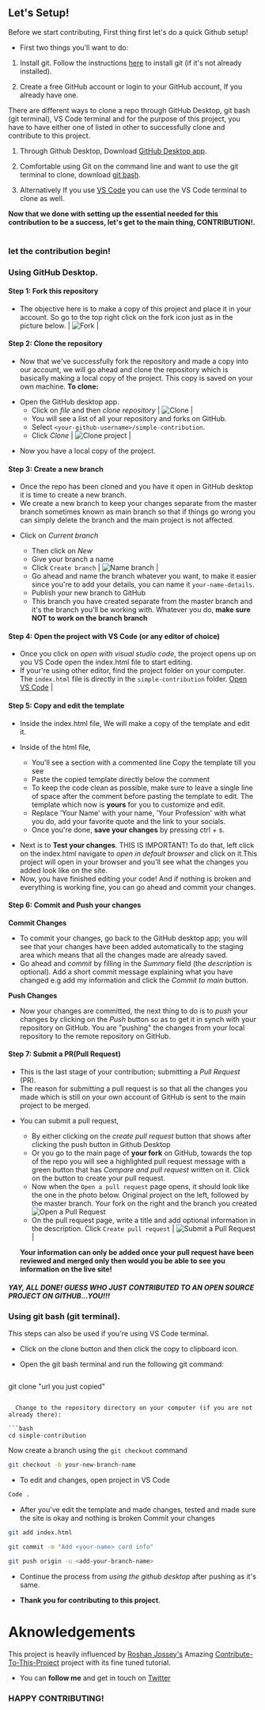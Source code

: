 ## Let's Setup!

Before we start contributing, First thing first let's do a quick Github setup!

* First two things you'll want to do:
1. Install git. Follow the instructions [here](https://git-scm.com/book/en/v2/Getting-Started-Installing-Git) to install git (if it's not already installed).

2. Create a free GitHub account or login to your GitHub account, If you already have one.

There are different ways to clone a repo through GitHub Desktop, git bash (git terminal), VS Code terminal and for the purpose of this project, you have to have either one of listed in other to successfully clone and contribute to this project.

1. Through Github Desktop, Download [GitHub Desktop app](https://desktop.github.com/).

2. Comfortable using Git on the command line and want to use the git terminal to clone, download [git bash](https://desktop.gitbash.com/).
   
3. Alternatively If you use [VS Code](https://code.visualstudio.com/ 'Visual Studio Code website') you can use the VS Code terminal to clone as well.
  
  
 **Now that we done with setting up the essential needed for this contribution to be a success, let's get to the main thing, CONTRIBUTION!.<br><br>**

<h3>let the contribution begin!</h3>

 ### Using GitHub Desktop.
<h4>Step 1: Fork this repository</h4>

- The objective here is to make a copy of this project and place it in your account. So go to the top right click on the fork icon just as in the picture below.
| ![Fork](readme-only/fork.png "click on 'Fork'") |

<h4>Step 2: Clone the repository</h4>

- Now that we've successfully fork the repository and made a copy into our account, we will go ahead and clone the repository which is basically making a local copy of the project. This copy is saved on your own machine.
**To clone:**

* Open the GitHub desktop app.
  * Click on _file_ and then _clone repository_ 
  | ![Clone](readme-only/clone.PNG 'click clone repository') |
  * You will see a list of all your repository and forks on GitHub.
  * Select `<your-github-username>/simple-contribution`.
  * Click _Clone_ 
  | ![Clone project](readme-only/clone-project.PNG 'click on <your-github-username>/simple-contribution') |

- Now you have a local copy of the project.

<h4>Step 3: Create a new branch</h4>

- Once the repo has been cloned and you have it open in GitHub desktop it is time to create a new branch.
- We create a new branch to keep your changes separate from the master branch sometimes known as main branch so that if things go wrong you can simply delete the branch and the main project is not affected.

* Click on _Current branch_
  * Then click on _New_
  * Give your branch a name
  * Click `Create branch`
  | ![Name branch](readme-only/branch-name.PNG 'Name your branch') |

  - Go ahead and name the branch whatever you want, to make it easier since you're to add your details, you can name it `your-name-details`.
  * Publish your new branch to GitHub

  - This branch you have created separate from the master branch and it's the branch you'll be working with. Whatever you do, **make sure NOT to work on the branch branch**

<h4>Step 4: Open the project with VS Code (or any editor of choice)</h4>

- Once you click on _open with visual studio code_, the project opens up on you VS Code open the index.html file to start editing.
- If your're using other editor, find the project folder on your computer. The `index.html` file is directly in the `simple-contribution` folder.
[Open VS Code](readme-only/vscode-open.PNG 'Open index.html in your text editor') |

<h4>Step 5: Copy and edit the template</h4>

- Inside the index.html file, We will make a copy of the template and edit it.

* Inside of the html file,
  * You'll see a section with a commented line <!-- THIS IS TEMPLATE TO COPY; COPY THIS TEMPLATE TO EDIT IN YOUR DETAILS --> Copy the template till you see <!-- END OF TEMPLATE -->
  * Paste the copied template directly below the comment <!-- PASTE THE COPIED TEMPLATE UNDER THIS LINE -->
  * To keep the code clean as possible, make sure to leave a single line of space after the comment before pasting the template to edit. The template which now is **yours** for you to customize and edit.
  * Replace 'Your Name' with your name, 'Your Profession' with what you do, add your favorite quote and the link to your socials.

  - Once you're done, **save your changes** by pressing ctrl + s.
- Next is to **Test your changes**. THIS IS IMPORTANT! To do that, left click on the index.html navigate to 
_open in default browser_ and click on it.This project will open in your browser and you'll see what the changes you added look like on the site. 
- Now, you have finished editing your code! And if nothing is broken and everything is working fine, you can go ahead and commit your changes.

<h4>Step 6: Commit and Push your changes</h4>

**Commit Changes**
- To commit your changes, go back to the GitHub desktop app; you will see that your changes have been added automatically to the staging area which means that all the changes made are already saved.
- Go ahead and _commit_ by filling in the _Summary_ field (the _description_ is optional). Add a short commit message explaining what you have changed e.g add my information and click the _Commit to main_ button.

**Push Changes**
- Now your changes are committed, the next thing to do is to _push_ your changes by clicking on the _Push_ button so as to get it in synch with your repository on GitHub. You are "pushing" the changes from your local repository to the remote repository on GitHub.
 
<h4>Step 7: Submit a PR(Pull Request)</h4>

- This is the last stage of your contribution; submitting a _Pull Request_ (PR).
- The reason for submitting a pull request is so that all the changes you made which is still on your own account of GitHub is sent to the main project to be merged.

* You can submit a pull request, 
  * By either clicking on the _create pull request_ button that shows after clicking the push button in Github Desktop
  * Or you go to the main page of **your fork** on GitHub, towards the top of the repo you will see a highlighted pull request message with a green button that has _Compare and pull request_ written on it. Click on the button to create your pull request.

  - Now when the `Open a pull request` page opens, it should look like the one in the photo below. Original project on the left, followed by the master branch. Your fork on the right and the branch you created 
  ![Open a Pull Request](readme-only/pull-request-branches.PNG 'You are requesting to merge your branch from your fork into the master branch of the original project')  
  - On the pull request page, write a title and add optional information in the description. Click `Create pull request`
  | ![Submit a Pull Request](readme-only/pull-request-open.PNG "Click the green button. Don't be scared!") |

  **Your information can only be added once your pull request have been reviewed and merged only then would you be able to see you information on the live site!**


##### YAY, ALL DONE! GUESS WHO JUST CONTRIBUTED TO AN OPEN SOURCE PROJECT ON GITHUB...YOU!!!

### Using git bash (git terminal).
This steps can also be used if you're using VS Code terminal.

- Click on the clone button and then click the copy to clipboard icon.

* Open the git bash terminal and run the following git command:
  ```bash
git clone "url you just copied"
```
  
  Change to the repository directory on your computer (if you are not already there):

```bash
cd simple-contribution
```

Now create a branch using the `git checkout` command

```bash
git checkout -b your-new-branch-name
```
- To edit and changes, open project in VS Code 

```bash
Code .
```

- After you've edit the template and made changes, tested and made sure the site is okay and nothing is broken
Commit your changes

```bash
git add index.html
```

```bash
git commit -m "Add <your-name> card info"
```

```bash
git push origin -u <add-your-branch-name>
```

- Continue the process from _using the github desktop_ after pushing as it's same.

- **Thank you for contributing to this project**.

# Aknowledgements

This project is heavily influenced by [Roshan Jossey's](https://github.com/Roshanjossey) Amazing [Contribute-To-This-Project](https://github.com/Roshanjossey/Contribute-To-This-Project) project with its fine tuned tutorial.

- You can **follow me** and get in touch on [Twitter](https://twitter.com/AlexStephanie10 '@AlexStephanie10')

### HAPPY CONTRIBUTING!